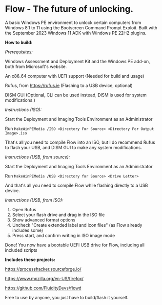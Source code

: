 # Flow - The future of unlocking.
A basic Windows PE environment to unlock certain computers from Windows 8.1 to 11 using the Bootscreen Command Prompt Exploit.
Built with the September 2023 Windows 11 ADK with Windows PE 22H2 plugins.

**How to build:**

*Prerequisites:*

Windows Assessment and Deployment Kit and the Windows PE add-on, both from Microsoft's website.

An x86_64 computer with UEFI support (Needed for build and usage)

Rufus, from https://rufus.ie (Flashing to a USB device, optional)

DISM GUI (Optional, CLI can be used instead, DISM is used for system modifications.)

*Instructions (ISO):*

Start the Deployment and Imaging Tools Environment as an Administrator

Run `MakeWinPEMedia /ISO <Directory For Source> <Directory For Output Image>.iso`

That's all you need to compile Flow into an ISO, but I do recommend Rufus to flash your USB, and DISM GUI to make any system modifications.

*Instructions (USB, from source):*

Start the Deployment and Imaging Tools Environment as an Administrator

Run `MakeWinPEMedia /USB <Directory for Source> <Drive Letter>`

And that's all you need to compile Flow while flashing directly to a USB device.

*Instructions (USB, from ISO):*

1. Open Rufus
2. Select your flash drive and drag in the ISO file
3. Show advanced format options
4. Uncheck "Create extended label and icon files" (as Flow already includes some)
5. Press start, and confirm writing in ISO image mode

Done! You now have a bootable UEFI USB drive for Flow, including all included scripts

**Includes these projects:**

https://processhacker.sourceforge.io/

https://www.mozilla.org/en-US/firefox/

https://github.com/FluidityDevs/flowd

Free to use by anyone, you just have to build/flash it yourself.
